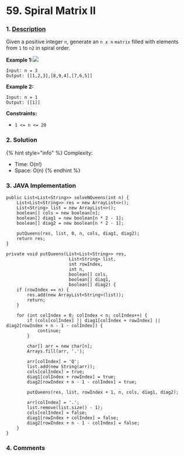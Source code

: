 # 59. Spiral Matrix II

### 1. [Description](https://leetcode.com/problems/spiral-matrix-ii/)



Given a positive integer `n`, generate an `n x n` `matrix` filled with elements from `1` to `n2` in spiral order.

**Example 1:**![](https://assets.leetcode.com/uploads/2020/11/13/spiraln.jpg)

```text
Input: n = 3
Output: [[1,2,3],[8,9,4],[7,6,5]]
```

**Example 2:**

```text
Input: n = 1
Output: [[1]]
```

**Constraints:**

* `1 <= n <= 20`



### 2. Solution

{% hint style="info" %}
Complexity:

* Time: O\(n!\)
* Space: O\(n\)
{% endhint %}



### 3. JAVA Implementation

```text
public List<List<String>> solveNQueens(int n) {
    List<List<String>> res = new ArrayList<>();
    List<String> list = new ArrayList<>();
    boolean[] cols = new boolean[n];
    boolean[] diag1 = new boolean[n * 2 - 1];
    boolean[] diag2 = new boolean[n * 2 - 1];
    
    putQueens(res, list, 0, n, cols, diag1, diag2);
    return res;
}

private void putQueens(List<List<String>> res,
                        List<String> list, 
                        int rowIndex,
                        int n,
                        boolean[] cols,
                        boolean[] diag1,
                        boolean[] diag2) {
    if (rowIndex == n) {
        res.add(new ArrayList<String>(list));
        return;
    }
    
    for (int colIndex = 0; colIndex < n; colIndex++) {
        if (cols[colIndex] || diag1[colIndex + rowIndex] || diag2[rowIndex + n - 1 - colIndex]) {
            continue;
        }
        
        char[] arr = new char[n];
        Arrays.fill(arr, '.');
        
        arr[colIndex] = 'Q';
        list.add(new String(arr));
        cols[colIndex] = true;
        diag1[colIndex + rowIndex] = true;
        diag2[rowIndex + n - 1 - colIndex] = true;
        
        putQueens(res, list, rowIndex + 1, n, cols, diag1, diag2);
        
        arr[colIndex] = '.';
        list.remove(list.size() - 1);
        cols[colIndex] = false;
        diag1[rowIndex + colIndex] = false;
        diag2[rowIndex + n - 1 - colIndex] = false;
    }
}
```



### 4. Comments

